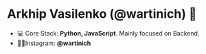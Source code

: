 <h1 align="left">Arkhip Vasilenko (@wartinich) 👋</h1>

- 💻 Core Stack: **Python, JavaScript**. Mainly focused on Backend.
- 👨‍💻Instagram: **@wartinich**



